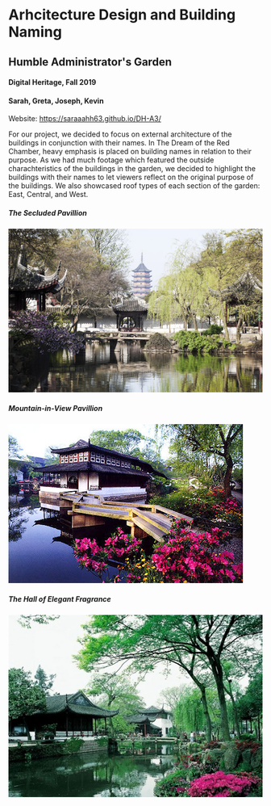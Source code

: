 # Arhcitecture Design and Building Naming
## Humble Administrator's Garden
#### Digital Heritage, Fall 2019
#### Sarah, Greta, Joseph, Kevin

Website: https://saraaahh63.github.io/DH-A3/

For our project, we decided to focus on external architecture of the buildings in conjunction with their names. 
In The Dream of the Red Chamber, heavy emphasis is placed on building names in relation to their purpose. As we had much footage which featured the outside charachteristics of the buildings in the garden, we decided to highlight the buildings with their names to let viewers reflect on the original purpose of the buildings. We also showcased roof types of each section of the garden: East, Central, and West.
##### The Secluded Pavillion
![img1](web-master/Images/img1.jpg)

##### Mountain-in-View Pavillion
![img2](web-master/Images/img2.jpg)

##### The Hall of Elegant Fragrance
![img2](web-master/Images/img3.jpg)
